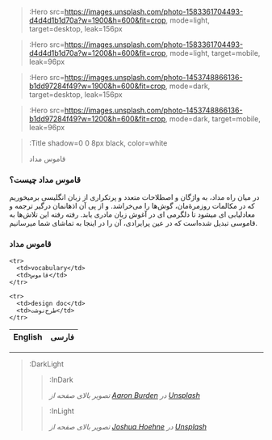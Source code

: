 > :Hero src=https://images.unsplash.com/photo-1583361704493-d4d4d1b1d70a?w=1900&h=600&fit=crop,
>       mode=light,
>       target=desktop,
>       leak=156px

> :Hero src=https://images.unsplash.com/photo-1583361704493-d4d4d1b1d70a?w=1200&h=600&fit=crop,
>       mode=light,
>       target=mobile,
>       leak=96px

> :Hero src=https://images.unsplash.com/photo-1453748866136-b1dd97284f49?w=1900&h=600&fit=crop,
>       mode=dark,
>       target=desktop,
>       leak=156px

> :Hero src=https://images.unsplash.com/photo-1453748866136-b1dd97284f49?w=1200&h=600&fit=crop,
>       mode=dark,
>       target=mobile,
>       leak=96px

> :Title shadow=0 0 8px black, color=white
>
> قاموس مداد

### قاموس مداد چیست؟

در میان راه مداد، به واژگان و اصطلاحات متعدد و پرتکراری از زبان انگلیسی برمیخوریم که در مکالمات روزمرۀ‌مان، گوش‌ها را می‌خراشد. 
و از پی آن اذهانمان درگیر ترجمه و معادلیابی ای میشود  تا دلگرمی ای در آغوش زبان مادری یابد. 
رفته رفته این تلاش‌ها به قاموسی تبدیل شده‌است که در عین پرایرادی، آن را در اینجا به تماشای شما میرسانیم.

### قاموس مداد

<table>
  <thead>
    <tr>
      <th>English</th>
      <th>فارسی</th>
    </tr>
  </thead>
  <tbody>
    
    <tr>
      <td>vocabulary</td>
      <td>قاموس</td>
    </tr>
    
    <tr>
      <td>design doc</td>
      <td>طرح‌نوشت</td>
    </tr>
    
  </tbody>
</table>

---

> :DarkLight
> > :InDark
> >
> > _تصویر بالای صفحه از [Aaron Burden](https://unsplash.com/@aaronburden) در [Unsplash](https://unsplash.com)_
>
> > :InLight
> >
> > _تصویر بالای صفحه از [Joshua Hoehne](https://unsplash.com/@mrthetrain) در [Unsplash](https://unsplash.com)_
